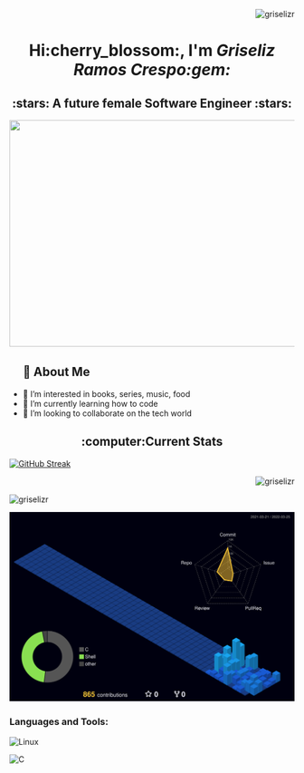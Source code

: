 <p align="right"> <img src="https://komarev.com/ghpvc/?username=griselizr&label=Profile%20views&color=0e75b6&style=flat" alt="griselizr" /> </p>
<h1 align="center">Hi:cherry_blossom:, I'm <i>Griseliz Ramos Crespo:gem:</i></h1>

<h2 align="center">:stars: A future female Software Engineer :stars:</h2>
<div id="header" align="center">
  <img src="https://media.giphy.com/media/CQl0tM5gYyqQg/giphy.gif" height="400" width="4000"/>
</div>

<ul>
<h2> 💜 About Me </h2>
<li> 👀 I’m interested in books, series, music, food </li>
<li>🌱 I’m currently learning how to code</li>
<li> 💞️ I’m looking to collaborate on the tech world</li>
</ul>


<h2 align="center">:computer:Current Stats</h2>

[![GitHub Streak](http://github-readme-streak-stats.herokuapp.com?user=griselizr&theme=tokyonight&hide_border=true&date_format=M%20j%5B%2C%20Y%5D)](https://git.io/streak-stats) 

<p>&nbsp;<img align="right" src="https://github-readme-stats.vercel.app/api?username=griselizr&show_icons=true&hide=contribs,prs&cache_seconds=86400&theme=cobalt" alt="griselizr"/></p>

<p><img align="center" src="https://github-readme-stats.vercel.app/api/top-langs?username=griselizr&theme=omni&hide_border&show_icons=true&locale=en&layout=compact" alt="griselizr" /></p>


![](./profile-3d-contrib/profile-night-view.svg)

<h3 align="left">Languages and Tools:</h3>

  ![Linux](https://img.shields.io/badge/Linux-black?style=flat-square&logo=linux)
  
  ![C](https://img.shields.io/badge/C-black?style=flat-square&logo=C)
